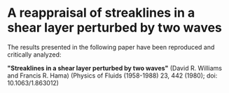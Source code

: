 # A reappraisal of streaklines in a shear layer perturbed by two waves
The results presented in the following paper have been reproduced and critically analyzed:

**"Streaklines in a shear layer perturbed by two waves"** (David R. Williams and Francis R. Hama)
(Physics of Fluids (1958-1988) 23, 442 (1980); doi: 10.1063/1.863012) 
